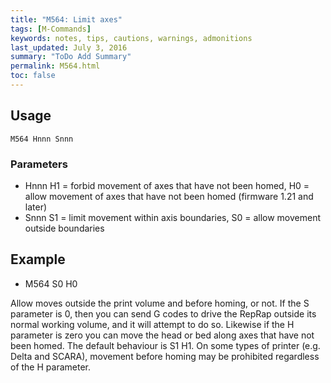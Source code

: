 ```yaml
---
title: "M564: Limit axes" 
tags: [M-Commands]
keywords: notes, tips, cautions, warnings, admonitions
last_updated: July 3, 2016
summary: "ToDo Add Summary"
permalink: M564.html
toc: false
---
```



## Usage ##
```
M564 Hnnn Snnn
```

### Parameters ###

+ Hnnn H1 = forbid movement of axes that have not been homed, H0 = allow movement of axes that have not been homed (firmware 1.21 and later)
+ Snnn S1 = limit movement within axis boundaries, S0 = allow movement outside boundaries

## Example ##

+ M564 S0 H0

Allow moves outside the print volume and before homing, or not. If the S parameter is 0, then you can send G codes to drive the RepRap outside its normal working volume, and it will attempt to do so. Likewise if the H parameter is zero you can move the head or bed along axes that have not been homed. The default behaviour is S1 H1. On some types of printer (e.g. Delta and SCARA), movement before homing may be prohibited regardless of the H parameter.

